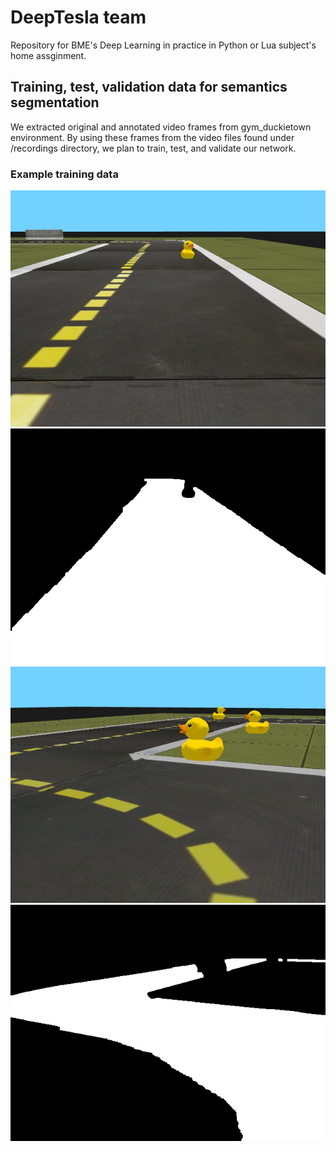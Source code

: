 # DeepTesla team 
Repository for BME's Deep Learning in practice in Python or Lua subject's home assginment.

## Training, test, validation data for semantics segmentation
We extracted original and annotated video frames from gym_duckietown environment. By using these frames from the video files found under /recordings directory, we plan to train, test, and validate our network.

### Example training data
![orig_1](https://raw.githubusercontent.com/DeepTesla/deep_learning_hf/data/examples/orig_1.jpg)
![annot_1](https://raw.githubusercontent.com/DeepTesla/deep_learning_hf/data/examples/annot_1.jpg)
![orig_2](https://raw.githubusercontent.com/DeepTesla/deep_learning_hf/data/examples/orig_2.jpg)
![annot_2](https://raw.githubusercontent.com/DeepTesla/deep_learning_hf/data/examples/annot_2.jpg)

